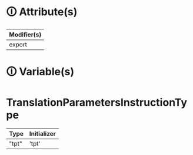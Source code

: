 # &#128712; Attribute(s)

| Modifier(s)                            |
|----------------------------------------|
| export |

# &#128712; Variable(s)

# TranslationParametersInstructionType

| Type                        | Initializer                       |
|-----------------------------|-----------------------------------|
| "tpt" | 'tpt' |